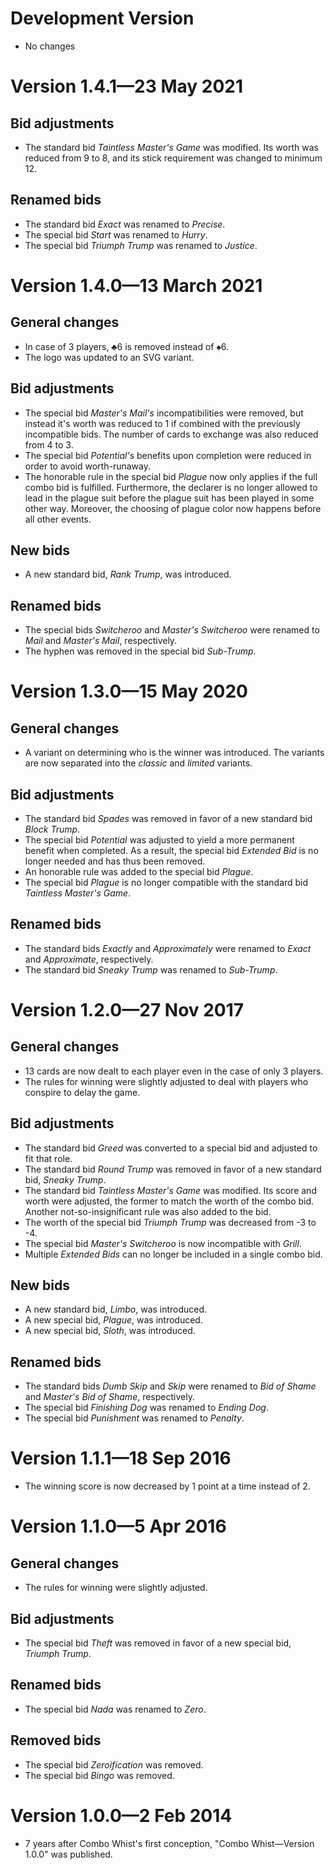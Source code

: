 Development Version
===================

- No changes

Version 1.4.1&mdash;23 May 2021
===================

## Bid adjustments
- The standard bid _Taintless Master's Game_ was modified. Its worth was reduced from 9 to 8, and its stick requirement was changed to minimum 12.

## Renamed bids
- The standard bid _Exact_ was renamed to _Precise_.
- The special bid _Start_ was renamed to _Hurry_.
- The special bid _Triumph Trump_ was renamed to _Justice_.

Version 1.4.0&mdash;13 March 2021
=============================
## General changes
- In case of 3 players, &clubs;6 is removed instead of &spades;6.
- The logo was updated to an SVG variant.

## Bid adjustments
- The special bid _Master's Mail's_ incompatibilities were removed, but instead it's worth was reduced to 1 if combined with the previously incompatible bids. The number of cards to exchange was also reduced from 4 to 3.
- The special bid _Potential's_ benefits upon completion were reduced in order to avoid worth-runaway.
- The honorable rule in the special bid _Plague_ now only applies if the full combo bid is fulfilled. Furthermore, the declarer is no longer allowed to lead in the plague suit before the plague suit has been played in some other way. Moreover, the choosing of plague color now happens before all other events.

## New bids
- A new standard bid, _Rank Trump_, was introduced.

## Renamed bids
- The special bids _Switcheroo_ and _Master's Switcheroo_ were renamed to _Mail_ and _Master's Mail_, respectively.
- The hyphen was removed in the special bid _Sub-Trump_.

Version 1.3.0&mdash;15 May 2020
===========================
## General changes
- A variant on determining who is the winner was introduced. The variants are now separated into the _classic_ and _limited_ variants.

## Bid adjustments
- The standard bid _Spades_ was removed in favor of a new standard bid _Block Trump_.
- The special bid _Potential_ was adjusted to yield a more permanent benefit when completed. As a result, the special bid _Extended Bid_ is no longer needed and has thus been removed.
- An honorable rule was added to the special bid _Plague_.
- The special bid _Plague_ is no longer compatible with the standard bid _Taintless Master's Game_.

## Renamed bids
- The standard bids _Exactly_ and _Approximately_ were renamed to _Exact_ and _Approximate_, respectively.
- The standard bid _Sneaky Trump_ was renamed to _Sub-Trump_.

Version 1.2.0&mdash;27 Nov 2017
===========================
## General changes
- 13 cards are now dealt to each player even in the case of only 3 players.
- The rules for winning were slightly adjusted to deal with players who conspire to delay the game.

## Bid adjustments
- The standard bid _Greed_ was converted to a special bid and adjusted to fit that role.
- The standard bid _Round Trump_ was removed in favor of a new standard bid, _Sneaky Trump_.
- The standard bid _Taintless Master's Game_ was modified. Its score and worth were adjusted, the former to match the worth of the combo bid. Another not-so-insignificant rule was also added to the bid.
- The worth of the special bid _Triumph Trump_ was decreased from -3 to -4.
- The special bid _Master's Switcheroo_ is now incompatible with _Grill_.
- Multiple _Extended Bids_ can no longer be included in a single combo bid.

## New bids
- A new standard bid, _Limbo_, was introduced.
- A new special bid, _Plague_, was introduced.
- A new special bid, _Sloth_, was introduced.

## Renamed bids
- The standard bids _Dumb Skip_ and _Skip_ were renamed to _Bid of Shame_ and _Master's Bid of Shame_, respectively.
- The special bid _Finishing Dog_ was renamed to _Ending Dog_.
- The special bid _Punishment_ was renamed to _Penalty_.

Version 1.1.1&mdash;18 Sep 2016
===========================
- The winning score is now decreased by 1 point at a time instead of 2.

Version 1.1.0&mdash;5 Apr 2016
==========================
## General changes
- The rules for winning were slightly adjusted.

## Bid adjustments
- The special bid _Theft_ was removed in favor of a new special bid, _Triumph Trump_.

## Renamed bids
- The special bid _Nada_ was renamed to _Zero_.

## Removed bids
- The special bid _Zeroification_ was removed.
- The special bid _Bingo_ was removed.

Version 1.0.0&mdash;2 Feb 2014
==========================
- 7 years after Combo Whist's first conception, "Combo Whist&mdash;Version 1.0.0" was published.

